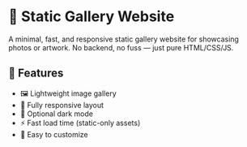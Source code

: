 # 📸 Static Gallery Website

A minimal, fast, and responsive static gallery website for showcasing photos or artwork. No backend, no fuss — just pure HTML/CSS/JS.

## 🚀 Features

- 🖼️ Lightweight image gallery
- 📱 Fully responsive layout
- 🌙 Optional dark mode
- ⚡ Fast load time (static-only assets)
- 🧩 Easy to customize
